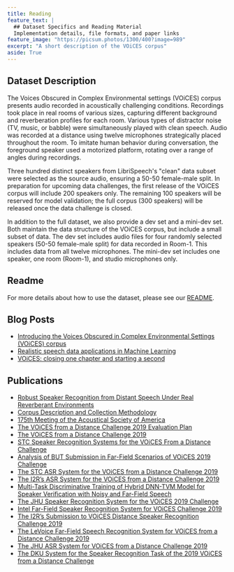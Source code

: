 ```yaml
---
title: Reading
feature_text: |
  ## Dataset Specifics and Reading Material
  Implementation details, file formats, and paper links
feature_image: "https://picsum.photos/1300/400?image=989"
excerpt: "A short description of the VOiCES corpus"
aside: True
---
```


## Dataset Description

The Voices Obscured in Complex Environmental settings (VOiCES) corpus presents audio
recorded in acoustically challenging conditions. Recordings took place in real rooms of
various sizes, capturing different background and reverberation profiles for each
room. Various types of distractor noise (TV, music, or babble) were simultaneously
played with clean speech. Audio was recorded at a distance using twelve microphones
strategically placed throughout the room. To imitate human behavior during conversation,
the foreground speaker used a motorized platform, rotating over a range of angles during recordings.

Three hundred distinct speakers from LibriSpeech's "clean" data subset were selected as the source audio, ensuring a 50-50 female-male split. In preparation for
upcoming data challenges, the first release of the VOiCES corpus will include 200 speakers only. The remaining 100 speakers will be reserved for model validation; the full corpus
(300 speakers) will be released once the data challenge is closed.  

In addition to the full dataset, we also provide a dev set and a mini-dev set. Both maintain the data structure of the VOiCES corpus, but include a small subset of data. The dev set includes audio files for four randomly selected speakers (50-50 female-male split) for data recorded in Room-1. This includes data from all twelve microphones. The mini-dev set includes one speaker, one room (Room-1), and studio microphones only.

## Readme

For more details about how to use the dataset, please see our [README](Lab41-SRI-VOiCES_README.md).

## Blog Posts

- [Introducing the Voices Obscured in Complex Environmental Settings (VOiCES) corpus](https://gab41.lab41.org/introducing-the-voices-obscured-in-complex-environmental-settings-voices-corpus-b7990d080176)
- [Realistic speech data applications in Machine Learning](https://gab41.lab41.org/using-realistic-audio-data-in-machine-learning-49ef034b93a3)
- [VOiCES: closing one chapter and starting a second](https://gab41.lab41.org/voices-closing-one-chapter-and-starting-a-second-1c67d32ac888)

## Publications

- [Robust Speaker Recognition from Distant Speech Under Real Reverberant Environments](https://www.isca-speech.org/archive/Interspeech_2018/pdfs/2221.pdf)
- [Corpus Description and Collection Methodology](https://arxiv.org/abs/1804.05053)
- [175th Meeting of the Acoustical Society of America](https://voices18.github.io/general/2018/05/07/asa-2018/)
- [The VOiCES from a Distance Challenge 2019 Evaluation Plan](https://arxiv.org/abs/1902.10828)
- [The VOiCES from a Distance Challenge 2019](https://www.isca-speech.org/archive/Interspeech_2019/pdfs/1837.pdf)
- [STC Speaker Recognition Systems for the VOiCES From a Distance Challenge](https://www.isca-speech.org/archive/Interspeech_2019/pdfs/2783.pdf)
- [Analysis of BUT Submission in Far-Field Scenarios of VOiCES 2019 Challenge](https://www.isca-speech.org/archive/Interspeech_2019/pdfs/2471.pdf)
- [The STC ASR System for the VOiCES from a Distance Challenge 2019](https://www.isca-speech.org/archive/Interspeech_2019/pdfs/1574.pdf)
- [The I2R’s ASR System for the VOiCES from a Distance Challenge 2019](https://www.isca-speech.org/archive/Interspeech_2019/pdfs/2130.pdf)
- [Multi-Task Discriminative Training of Hybrid DNN-TVM Model for Speaker Verification with Noisy and Far-Field Speech](https://www.isca-speech.org/archive/Interspeech_2019/pdfs/3010.pdf)
- [The JHU Speaker Recognition System for the VOiCES 2019 Challenge](https://www.isca-speech.org/archive/Interspeech_2019/pdfs/2979.pdf)
- [Intel Far-Field Speaker Recognition System for VOiCES Challenge 2019](https://www.isca-speech.org/archive/Interspeech_2019/pdfs/2894.pdf)
- [The I2R’s Submission to VOiCES Distance Speaker Recognition Challenge 2019](https://www.isca-speech.org/archive/Interspeech_2019/pdfs/1997.pdf)
- [The LeVoice Far-Field Speech Recognition System for VOiCES from a Distance Challenge 2019](https://www.isca-speech.org/archive/Interspeech_2019/pdfs/1944.pdf)
- [The JHU ASR System for VOiCES from a Distance Challenge 2019](https://www.isca-speech.org/archive/Interspeech_2019/pdfs/1948.pdf)
- [The DKU System for the Speaker Recognition Task of the 2019 VOiCES from a Distance Challenge](https://www.isca-speech.org/archive/Interspeech_2019/pdfs/1435.pdf)
